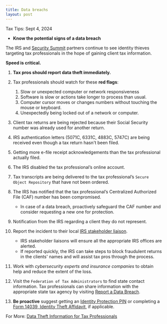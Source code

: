 ```yaml
---
title: Data breachs 
layout: post
---
```


Tax Tips: Sept 4, 2024

- **Know the potential signs of a data breach**

The IRS and [Security Summit](https://www.irs.gov/tax-professionals/protect-your-clients-protect-yourself-summer-2024) partners continue to see identity thieves targeting tax professionals in the hope of gaining client tax information.

**Speed is critical.**

1. **Tax pros should report data theft immediately.**

2. Tax professionals should watch for these **red flags**:
   1. Slow or unexpected computer or network responsiveness  
   1. Software is slow or actions take longer to process than usual.  
   1. Computer cursor moves or changes numbers without touching the mouse or keyboard.  
   1. Unexpectedly being locked out of a network or computer.  

3.  Client tax returns are being rejected because their Social Security number was already used for another return.

4.  IRS authentication letters (5071C, 6331C, 4883C, 5747C) are being received even though a tax return hasn't been filed.

5.  Getting more e-file receipt acknowledgements than the tax professional actually filed.

6.  The IRS disabled the tax professional’s online account.

7.  Tax transcripts are being delivered to the tax professional’s `Secure Object Repository` that have not been ordered.

8.  The IRS has notified that the tax professional’s Centralized Authorized File (CAF) number has been compromised.  
     - In case of a data breach, proactively safeguard the CAF number and consider requesting a new one for protection.

9.  Notification from the IRS regarding a client they do not represent.

10.  Report the incident to their local [IRS stakeholder liaison](https://www.irs.gov/businesses/small-businesses-self-employed/stakeholder-liaison-local-contacts).  
     - IRS stakeholder liaisons will ensure all the appropriate IRS offices are alerted. 
     - If reported quickly, the IRS can take steps to block fraudulent returns in the clients' names and will assist tax pros through the process.

11.  Work with *cybersecurity experts and insurance companies* to obtain help and reduce the extent of the loss.

12.  Visit the `Federation of Tax Administrators` to find state contact information. Tax professionals can share information with the appropriate state tax agency by visiting [Report a Data Breach](https://taxadmin.org/report-a-data-breach/).

13.  **Be proactive** suggest getting an [Identity Protection PIN](https://www.irs.gov/newsroom/security-summit-identity-protection-pins-are-an-important-tool-against-tax-related-identity-theft) or completing a [Form 14039, Identity Theft Affidavit](https://www.irs.gov/pub/irs-pdf/f14039.pdf), if applicable.

For More: [Data Theft Information for Tax Professionals](https://www.irs.gov/individuals/data-theft-information-for-tax-professionals)
